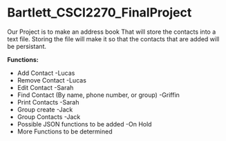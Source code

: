 # Bartlett_CSCI2270_FinalProject

Our Project is to make an address book That will store the contacts into a text file.
Storing the file will make it so that the contacts that are added will be persistant.

**Functions:**

- Add Contact -Lucas
- Remove Contact -Lucas
- Edit Contact -Sarah
- Find Contact (By name, phone number, or group) -Griffin
- Print Contacts -Sarah
- Group create -Jack
- Group Contacts -Jack
- Possible JSON functions to be added -On Hold
- More Functions to be determined
